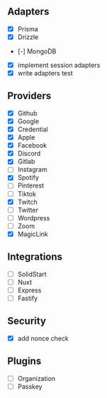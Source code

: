 ## Adapters
- [X] Prisma
- [X] Drizzle 
- [-] MongoDB
- [X] implement session adapters 
- [X] write adapters test

## Providers
- [X] Github
- [X] Google
- [X] Credential
- [X] Apple
- [X] Facebook
- [X] Discord
- [X] Gitlab
- [ ] Instagram
- [X] Spotify
- [ ] Pinterest
- [ ] Tiktok
- [X] Twitch
- [ ] Twitter
- [ ] Wordpress
- [ ] Zoom
- [X] MagicLink

## Integrations
- [ ] SolidStart
- [ ] Nuxt
- [ ] Express
- [ ] Fastify

## Security
- [X] add nonce check

## Plugins
- [ ] Organization
- [ ] Passkey
